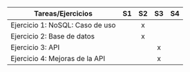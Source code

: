 | Tareas/Ejercicios                   | S1 | S2 | S3 | S4 |
|-------------------------------------|:----:|:----:|:----:|:----:|
| Ejercicio 1: NoSQL: Caso de uso                   |    |  x  |    |    |
| Ejercicio 2: Base de datos         |    |  x  |    |    |
| Ejercicio 3: API    |    |    |  x  |    |
| Ejercicio 4: Mejoras de la API |    |    |  x  |   |

